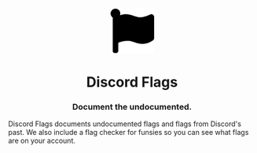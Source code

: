 <p align="center">
    <img src="img/favicon.svg" width="90">
    <h1 align="center">Discord Flags</h1>
    <h3 align="center">Document the undocumented.</h3>
</p>

Discord Flags documents undocumented flags and flags from Discord's past. We also include a flag checker for funsies so you can see what flags are on your account.